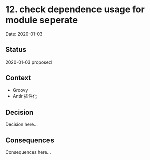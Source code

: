 # 12. check dependence usage for module seperate

Date: 2020-01-03

## Status

2020-01-03 proposed

## Context

 - Groovy
 - Antlr  插件化

## Decision

Decision here...

## Consequences

Consequences here...
